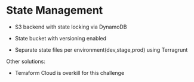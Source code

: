 # State Management

- S3 backend with state locking via DynamoDB
- State bucket with versioning enabled

- Separate state files per environment(dev,stage,prod) using Terragrunt

Other solutions:
- Terraform Cloud is overkill for this challenge
